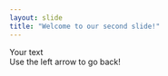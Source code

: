 ```yaml
---
layout: slide
title: "Welcome to our second slide!"
---
```

Your text   
Use the left arrow to go back!

